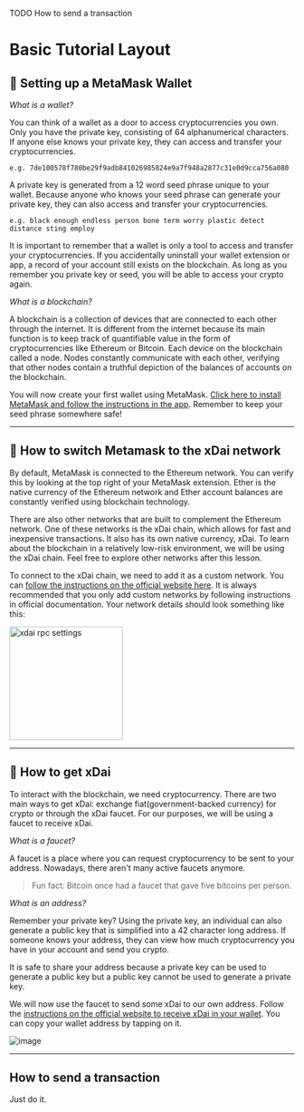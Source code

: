 TODO How to send a transaction

# Basic Tutorial Layout

## :fox_face: Setting up a MetaMask Wallet

*What is a wallet?*

You can think of a wallet as a door to access cryptocurrencies you own. Only you have the private key, consisting of 64 alphanumerical characters. If anyone else knows your private key, they can access and transfer your cryptocurrencies. 

`e.g. 7de100578f780be29f9adb841026985824e9a7f948a2877c31e0d9cca756a080`

A private key is generated from a 12 word seed phrase unique to your wallet. Because anyone who knows your seed phrase can generate your private key, they can also access and transfer your cryptocurrencies. 

`e.g. black enough endless person bone term worry plastic detect distance sting employ`

It is important to remember that a wallet is only a tool to access and transfer your cryptocurrencies. If you accidentally uninstall your wallet extension or app, a record of your account still exists on the blockchain. As long as you remember you private key or seed, you will be able to access your crypto again.

*What is a blockchain?*

A blockchain is a collection of devices that are connected to each other through the internet. It is different from the internet because its main function is to keep track of quantifiable value in the form of cryptocurrencies like Ethereum or Bitcoin. Each device on the blockchain called a node. Nodes constantly communicate with each other, verifying that other nodes contain a truthful depiction of the balances of accounts on the blockchain. 

You will now create your first wallet using MetaMask. [Click here to install MetaMask and follow the instructions in the app](https://metamask.io/download.html). Remember to keep your seed phrase somewhere safe!

---

## :satellite: How to switch Metamask to the xDai network

By default, MetaMask is connected to the Ethereum network. You can verify this by looking at the top right of your MetaMask extension. Ether is the native currency of the Ethereum network and Ether account balances are constantly verified using blockchain technology. 

There are also other networks that are built to complement the Ethereum network. One of these networks is the xDai chain, which allows for fast and inexpensive transactions. It also has its own native currency, xDai. To learn about the blockchain in a relatively low-risk environment, we will be using the xDai chain. Feel free to explore other networks after this lesson. 

To connect to the xDai chain, we need to add it as a custom network. You can [follow the instructions on the official website here](https://www.xdaichain.com/for-users/wallets/metamask/metamask-setup). It is always recommended that you only add custom networks by following instructions in official documentation. Your network details should look something like this: 

<img alt="xdai rpc settings" src="https://user-images.githubusercontent.com/83733789/118858811-c5ea3d80-b896-11eb-95a7-2a9c07c631b9.png" width=200px>

---

## :money_with_wings: How to get xDai

To interact with the blockchain, we need cryptocurrency. There are two main ways to get xDai: exchange fiat(government-backed currency) for crypto or through the xDai faucet. For our purposes, we will be using a faucet to receive xDai. 

*What is a faucet?*

A faucet is a place where you can request cryptocurrency to be sent to your address. Nowadays, there aren't many active faucets anymore.

>Fun fact: Bitcoin once had a faucet that gave five bitcoins per person. 

*What is an address?*

Remember your private key? Using the private key, an individual can also generate a public key that is simplified into a 42 character long address. If someone knows your address, they can view how much cryptocurrency you have in your account and send you crypto. 

It is safe to share your address because a private key can be used to generate a public key but a public key cannot be used to generate a private key.  

We will now use the faucet to send some xDai to our own address. Follow the [instructions on the official website to receive xDai in your wallet](https://www.xdaichain.com/for-users/get-xdai-tokens/xdai-faucet). You can copy your wallet address by tapping on it.

![image](https://user-images.githubusercontent.com/83733789/118893916-7882c600-b8c0-11eb-90fa-c6eebf33f516.png)

---

## How to send a transaction

Just do it.